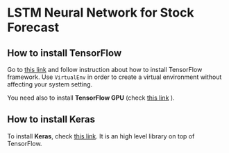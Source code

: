 # LSTM Neural Network for Stock Forecast

## How to install TensorFlow

Go to [this link](https://www.tensorflow.org/install/pip) and follow instruction about how to install TensorFlow framework. Use `VirtualEnv` in order to create a virtual environment without affecting your system setting.

You need also to install **TensorFlow GPU** (check [this link](https://www.tensorflow.org/install/gpu) ). 

## How to install Keras 

To install **Keras**, check [this link](https://keras.io/#installation). It is an high level library on top of TensorFlow.

